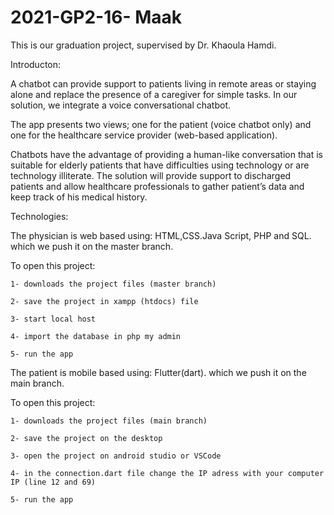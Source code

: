 # 2021-GP2-16- Maak
This is our graduation project, supervised by Dr. Khaoula Hamdi. 

Introducton:

A chatbot can provide support to patients living in remote areas or staying alone and replace the presence of a caregiver for simple tasks.
In our solution, we integrate a voice conversational chatbot. 

The app presents two views; one for the patient (voice chatbot only) and one for the healthcare service provider (web-based application).

Chatbots have the advantage of providing a human-like conversation that is suitable for elderly patients that have difficulties using technology or are technology illiterate.
The solution will provide support to discharged patients and allow healthcare professionals to gather patient’s data and keep track of his medical history.


   Technologies: 
   
The physician is web based using: HTML,CSS.Java Script, PHP and SQL. which we push it on the master branch. 

To open this project:

    1- downloads the project files (master branch)
    
    2- save the project in xampp (htdocs) file 
    
    3- start local host
    
    4- import the database in php my admin
    
    5- run the app



The patient is mobile based using: Flutter(dart). which we push it on the main branch. 

To open this project:

    1- downloads the project files (main branch)
    
    2- save the project on the desktop 
    
    3- open the project on android studio or VSCode
    
    4- in the connection.dart file change the IP adress with your computer IP (line 12 and 69)
    
    5- run the app
